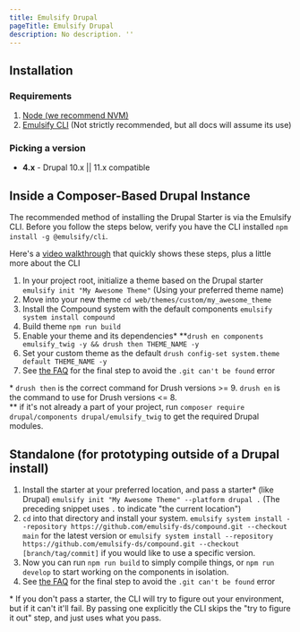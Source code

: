 ```yaml
---
title: Emulsify Drupal
pageTitle: Emulsify Drupal
description: No description. ''
---
```


## Installation

### Requirements

1. [Node (we recommend NVM)](https://github.com/nvm-sh/nvm)
2. [Emulsify CLI](/docs/supporting-projects/emulsify-cli) (Not strictly recommended, but all docs will assume its use)

### Picking a version

- **4.x** - Drupal 10.x || 11.x compatible

## Inside a Composer-Based Drupal Instance

The recommended method of installing the Drupal Starter is via the Emulsify CLI. Before you follow the steps below, verify you have the CLI installed `npm install -g @emulsify/cli`.

Here's a [video walkthrough](https://modulesunraveled.wistia.com/medias/7cdtb3k40h) that quickly shows these steps, plus a little more about the CLI

1. In your project root, initialize a theme based on the Drupal starter `emulsify init "My Awesome Theme"` (Using your preferred theme name)
2. Move into your new theme `cd web/themes/custom/my_awesome_theme`
3. Install the Compound system with the default components `emulsify system install compound`
4. Build theme `npm run build`
5. Enable your theme and its dependencies\* \*\*`drush en components emulsify_twig -y && drush then THEME_NAME -y`
6. Set your custom theme as the default `drush config-set system.theme default THEME_NAME -y`
7. See [the FAQ](/docs/resources/help-and-support/faq/) for the final step to avoid the `.git can't be found` error

\* `drush then` is the correct command for Drush versions >= 9. `drush en` is the command to use for Drush versions <= 8.\
\*\* if it's not already a part of your project, run `composer require drupal/components drupal/emulsify_twig` to get the required Drupal modules.

## Standalone (for prototyping outside of a Drupal install)

1. Install the starter at your preferred location, and pass a starter\* (like Drupal) `emulsify init "My Awesome Theme" --platform drupal .` (The preceding snippet uses `.` to indicate "the current location")
2. `cd` into that directory and install your system. `emulsify system install --repository https://github.com/emulsify-ds/compound.git --checkout main` for the latest version or `emulsify system install --repository https://github.com/emulsify-ds/compound.git --checkout [branch/tag/commit]` if you would like to use a specific version.
3. Now you can run `npm run build` to simply compile things, or `npm run develop` to start working on the components in isolation.
4. See [the FAQ](/docs/resources/help-and-support/faq/) for the final step to avoid the `.git can't be found` error

\* If you don't pass a starter, the CLI will try to figure out your environment, but if it can't it'll fail. By passing one explicitly the CLI skips the "try to figure it out" step, and just uses what you pass.
